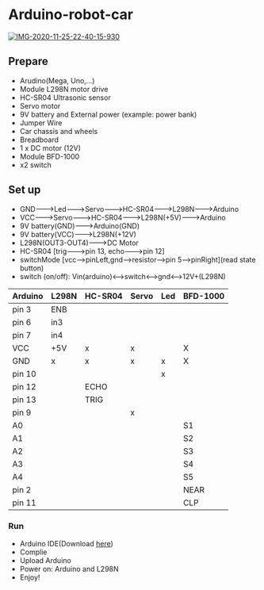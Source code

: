 # Arduino-robot-car
<a href='https://postimg.cc/nCcvRvcR' target='_blank'><img src='https://i.postimg.cc/nCcvRvcR/IMG-2020-11-25-22-40-15-930.jpg' border='0' alt='IMG-2020-11-25-22-40-15-930'/></a>
## Prepare
- Arudino(Mega, Uno,...)
- Module L298N motor drive
- HC-SR04 Ultrasonic sensor
- Servo motor
- 9V battery and External power (example: power bank)
- Jumper Wire
- Car chassis and wheels
- Breadboard
- 1 x DC motor (12V)
- Module BFD-1000
- x2 switch
## Set up

- GND--->Led--->Servo--->HC-SR04--->L298N--->Arduino
- VCC--->Servo--->HC-SR04--->L298N(+5V)--->Arduino
- 9V battery(GND)--->Arduino(GND)
- 9V battery(VCC)--->L298N(+12V)
- L298N(OUT3-OUT4)--->DC Motor
- HC-SR04 [trig--->pin 13, echo--->pin 12]
- switchMode [vcc-->pinLeft,gnd-->resistor-->pin 5-->pinRight](read state button)
- switch (on/off): Vin(arduino)<-->switch<-->gnd<-->12V+(L298N)

| Arduino         | L298N            | HC-SR04|Servo |Led|BFD-1000  |
| ----------------| ---------------- |--------|------|---|----------| 
| pin 3           | ENB              |        |      |   |          |
| pin 6           | in3              |        |      |   |          |  
| pin 7           | in4              |        |      |   |          |  
| VCC             | +5V              |   x    |  x   |   |  X       |  
| GND             |  x               |   x    |  x   | x |  X       |
| pin 10          |                  |        |      | x |          |
| pin 12          |                  |   ECHO |      |   |          |
| pin 13          |                  |   TRIG |      |   |          |
| pin 9           |                  |        |   x  |   |          |
| A0              |                  |        |      |   |  S1      |
| A1              |                  |        |      |   |  S2      |
| A2              |                  |        |      |   |  S3      |
| A3              |                  |        |      |   |  S4      |
| A4              |                  |        |      |   |  S5      |
| pin 2           |                  |        |      |   | NEAR     |
| pin 11          |                  |        |      |   | CLP      |

### Run
- Arduino IDE(Download [here](https://www.arduino.cc/en/software))
- Complie
- Upload Arduino
- Power on: Arduino and L298N
- Enjoy!
